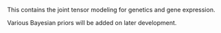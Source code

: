 This contains the joint tensor modeling for genetics and gene expression.

Various Bayesian priors will be added on later development.


